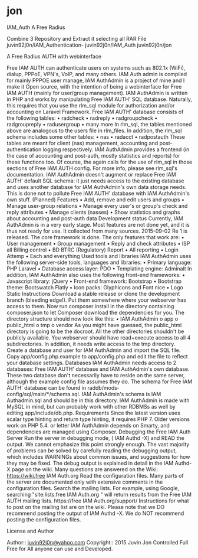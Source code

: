 # jon

IAM_Auth
A Free Radius

Combine 3 Repository and Extract it selecting all RAR File juvin92j0n/IAM_Authentication- juvin92j0n/IAM_Auth juvin92j0n/jon

A Free Radius AUTH with webinterface

Free IAM AUTH can authenticate users on systems such as 802.1x (WiFi), dialup, PPPoE, VPN's, VoIP, and many others. IAM Auth admin is compiled for mainly PPPOE user manage, IAM AuthAdmin is a project of mine and I make it Open source, with the intention of being a webinterface for Free IAM AUTH (mainly for user/group management). IAM AuthAdmin is written in PHP and works by manipulating Free IAM AUTH' SQL database. Naturally, this requires that you use the rlm_sql module for authorization and/or accounting on Laravel Framework. Free IAM AUTH' database consists of the following tables: • radcheck • radreply • radgroupcheck • radgroupreply • radusergroup • many more In rlm_sql, the tables mentioned above are analogous to the users file in rlm_files. In addition, the rlm_sql schema includes some other tables: • nas • radacct • radpostauth These tables are meant for client (nas) management, accounting and post-authentication logging respectively. IAM AuthAdmin provides a frontend (in the case of accounting and post-auth, mostly statistics and reports) for these functions too. Of course, the again calls for the use of rlm_sql in those sections of Free IAM AUTH config. For more info, please see rlm_sql's documentation. IAM AuthAdmin doesn't augment or replace Free IAM AUTH' default SQL schema: it just needs access to the existing database and uses another database for IAM AuthAdmin's own data storage needs. This is done not to pollute Free IAM AUTH' database with IAM AuthAdmin's own stuff. (Planned) Features • Add, remove and edit users and groups • Manage user-group relations • Manage every user's or group's check and reply attributes • Manage clients (nasses) • Show statistics and graphs about accounting and post-auth data Development status Currently, IAM AuthAdmin is in a very early stage. Most features are not done yet, and it is thus not ready for use. It collected from many sources. 2015-09-02 Re 1 is released. The core framework is done. The only features that work are: • User management • Group management • Reply and check attributes • ISP all Billing control • BD BTRC (Regulatory) Report • All reporting • Login Attemp • Each and everything Used tools and libraries IAM AuthAdmin uses the following server-side tools, languages and libraries: • Primary language: PHP Laravel • Database access layer: PDO • Templating engine: Adminalt In addition, IAM AuthAdmin also uses the following front-end frameworks: • Javascript library: jQuery • Front-end framework: Bootstrap • Bootstrap theme: Bootswatch Flatly • Icon packs: Glyphicons and Font nice • Logo Static Instructions Download a stable release or clone the development branch (bleeding edge!). Put them somewhere where your webserver has access to them. Now run composer install in the directory containing composer.json to let Composer download the dependencies for you. The directory structure should now look like this: • IAM AuthAdmin o app o public_html o tmp o vendor As you might have guessed, the public_html directory is going to be the docroot. All the other directories shouldn't be publicly available. You webserver should have read+execute access to all 4 subdirectories. In addition, it needs write access to the tmp directory. Create a database and user for IAM AuthAdmin and import the SQL file. Copy app/config.php.example to app/config.php and edit the file to reflect your database settings. Databases IAM AuthAdmin needs access to 2 databases: Free IAM AUTH' database and IAM AuthAdmin's own database. These two database don't necessarily have to reside on the same server, although the example config file assumes they do. The schema for Free IAM AUTH' database can be found in raddb/mods-config/sql/main/*/schema.sql. IAM AuthAdmin's schema is IAM Authadmin.sql and should be in this directory. IAM AuthAdmin is made with MySQL in mind, but can probably work with other RDBMSs as well by editing app/include/db.php. Requirements Since the latest version uses scalar type hinting and return type hinting, it requires PHP 7. Older versions work on PHP 5.4. or letter IAM AuthAdmin depends on Smarty, and dependencies are managed using Composer. Debugging the Free IAM Auth Server Run the server in debugging mode, ( IAM Authd -X) and READ the output. We cannot emphasize this point strongly enough. The vast majority of problems can be solved by carefully reading the debugging output, which includes WARNINGs about common issues, and suggestions for how they may be fixed. The debug output is explained in detail in the IAM Authd-X page on the wiki. Many questions are answered on the Wiki: https://wiki.free IAM Auth.org Read the configuration files. Many parts of the server are documented only with extensive comments in the configuration files. Search the mailing lists. For example, using Google, searching "site:lists.free IAM Auth.org " will return results from the Free IAM AUTH mailing lists. https://free IAM Auth.org/support/ Instructions for what to post on the mailing list are on the wiki. Please note that we DO recommend posting the output of IAM Authd -X. We do NOT recommend posting the configuration files.

License and Author

Author:: juvin92j0n@yahoo.com Copyright:: 2015 Juvin Jon Controlled Full Free for All anyone can use and Developed.
